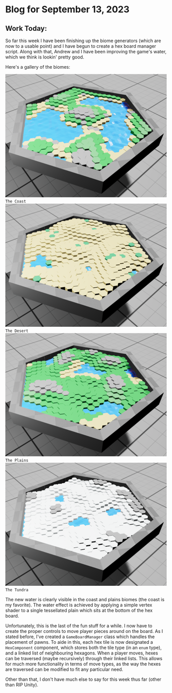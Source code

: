 # Blog for September 13, 2023
## Work Today:
So far this week I have been finishing up the biome generators (which are now to a usable point)
and I have begun to create a hex board manager script.
Along with that, Andrew and I have been improving the game's water, which we think is lookin' pretty good.

Here's a gallery of the biomes:

![The Coast](images/TheCoast.png)
`The Coast`
![The Desert](images/TheDesert.png)
`The Desert`
![The Plains](images/ThePlains.png)
`The Plains`
![The Tundra](images/TheTundra.png)
`The Tundra`

The new water is clearly visible in the coast and plains biomes (the coast is my favorite).
The water effect is achieved by applying a simple vertex shader to a single tessellated plain which sits at the bottom of the hex board.

Unfortunately, this is the last of the fun stuff for a while.
I now have to create the proper controls to move player pieces around on the board.
As I stated before, I've created a `GameBoardManager` class which handles the placement of pawns.
To aide in this, each hex tile is now designated a `HexComponent` component, which stores both the tile type (in an `enum` type),
and a linked list of neighbouring hexagons.
When a player moves, hexes can be traversed (maybe recursively) through their linked lists.
This allows for much more functionality in terms of move types, as the way the hexes are traversed can be modified to fit any particular need.

Other than that, I don't have much else to say for this week thus far (other than RIP Unity).